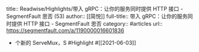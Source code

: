 title:: Readwise/Highlights/带入 gRPC：让你的服务同时提供 HTTP 接口 - SegmentFault 思否 (53)
author:: [[简悦]]
full-title:: 带入 gRPC：让你的服务同时提供 HTTP 接口 - SegmentFault 思否
category:: #articles
url:: https://segmentfault.com/a/1190000016601836

- 个新的 ServeMux，S #Highlight #[[2021-06-03]]